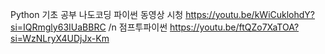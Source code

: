 Python 기초 공부
나도코딩 파이썬 동영상 시청
https://youtu.be/kWiCuklohdY?si=IQRmgly63IUaBBRC
/n
점프투파이썬 
https://youtu.be/ftQZo7XaTOA?si=WzNLryX4UDjJx-Km
